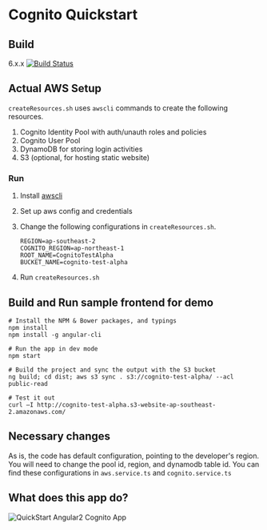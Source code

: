 # Cognito Quickstart

## Build
6.x.x [![Build Status](https://travis-ci.org/kyhau/aws-cognito-angular2-demo.svg?branch=master)](https://travis-ci.org/kyhau/aws-cognito-angular2-demo)


## Actual AWS Setup

`createResources.sh` uses `awscli` commands to create the following resources.

1. Cognito Identity Pool with auth/unauth roles and policies
2. Cognito User Pool
3. DynamoDB for storing login activities
4. S3 (optional, for hosting static website)

### Run

1. Install [awscli](http://docs.aws.amazon.com/cli/latest/userguide/installing.html)
2. Set up aws config and credentials 
3. Change the following configurations in `createResources.sh`.

    ~~~~
    REGION=ap-southeast-2
    COGNITO_REGION=ap-northeast-1
    ROOT_NAME=CognitoTestAlpha
    BUCKET_NAME=cognito-test-alpha
    ~~~~
4. Run `createResources.sh`

## Build and Run sample frontend for demo

```
# Install the NPM & Bower packages, and typings
npm install
npm install -g angular-cli
```
```
# Run the app in dev mode
npm start
```
```
# Build the project and sync the output with the S3 bucket
ng build; cd dist; aws s3 sync . s3://cognito-test-alpha/ --acl public-read
```
```
# Test it out
curl –I http://cognito-test-alpha.s3-website-ap-southeast-2.amazonaws.com/
```

## Necessary changes
As is, the code has default configuration, pointing to the developer's region. You 
will need to change the pool id, region, and dynamodb table id. You can find these
configurations in ```aws.service.ts``` and ```cognito.service.ts```

## What does this app do?
![QuickStart Angular2 Cognito App](/aws/cognito-quickstart-app-overview.png?raw=true)
